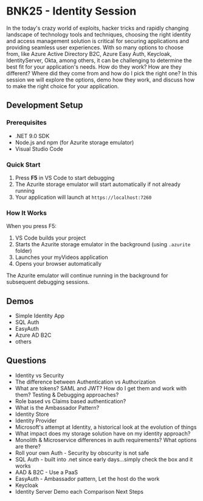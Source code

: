 # BNK25 - Identity Session

In the today's crazy world of exploits, hacker tricks and rapidly changing landscape of technology tools and techniques, choosing the right identity and access management solution is critical for securing applications and providing seamless user experiences. With so many options to choose from, like Azure Active Directory B2C, Azure Easy Auth, Keycloak, IdentityServer, Okta, among others, it can be challenging to determine the best fit for your application's needs. How do they work? How are they different? Where did they come from and how do I pick the right one? In this session we will explore the options, demo how they work, and discuss how to make the right choice for your application.

## Development Setup

### Prerequisites

- .NET 9.0 SDK
- Node.js and npm (for Azurite storage emulator)
- Visual Studio Code

### Quick Start

1. Press **F5** in VS Code to start debugging
2. The Azurite storage emulator will start automatically if not already running
3. Your application will launch at `https://localhost:7260`

### How It Works

When you press F5:

1. VS Code builds your project
2. Starts the Azurite storage emulator in the background (using `.azurite` folder)
3. Launches your myVideos application
4. Opens your browser automatically

The Azurite emulator will continue running in the background for subsequent debugging sessions.

## Demos

- Simple Identity App
- SQL Auth
- EasyAuth
- Azure AD B2C
- others

## Questions

- Identity vs Security
- The difference between Authentication vs Authorization
- What are tokens? SAML and JWT? How do I get them and work with them? Testing & Debugging approaches?
- Role based vs Claims based authentication?
- What is the Ambassador Pattern?
- Identity Store
- Identity Provider
- Microsoft's attempt at Identity, a historical look at the evolution of things
- What impact does my storage solution have on my identity approach?
- Monolith & Microservice differences in auth requirements?
What options are there?
- Roll your own Auth - Security by obscurity is not safe
- SQL Auth - built into .net since early days...simply check the box and it works
- AAD & B2C - Use a PaaS
- EasyAuth - Ambassador pattern, Let the host do the work
- Keycloak
- Identity Server
Demo each
Comparison
Next Steps

